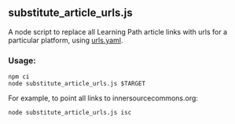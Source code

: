 ## substitute_article_urls.js

A node script to replace all Learning Path article links with urls for a particular platform, using [urls.yaml](../config/urls.yaml).

### Usage:
```
npm ci
node substitute_article_urls.js $TARGET
```
For example, to point all links to innersourcecommons.org:
```
node substitute_article_urls.js isc
```